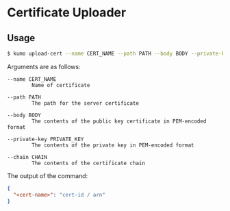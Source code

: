 
# Certificate Uploader

## Usage

```sh
$ kumo upload-cert --name CERT_NAME --path PATH --body BODY --private-key PRIVATE_KEY --chain CHAIN
```

Arguments are as follows:

```
--name CERT_NAME
        Name of certificate

--path PATH
        The path for the server certificate

--body BODY
        The contents of the public key certificate in PEM-encoded format

--private-key PRIVATE_KEY
        The contents of the private key in PEM-encoded format

--chain CHAIN
        The contents of the certificate chain
```

The output of the command:

```json
{
  "<cert-name>": "cert-id / arn"
}
```
